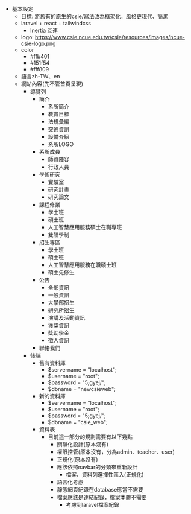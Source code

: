 - 基本設定
    - 目標: 將舊有的原生的csie/寫法改為框架化，風格更現代、簡潔
    - laravel + react + tailwindcss
        - Inertia 互連
    - logo: https://www.csie.ncue.edu.tw/csie/resources/images/ncue-csie-logo.png
    - color
        - #ffb401
        - #151f54
        - #fff809
    - 語言zh-TW、en
    - 網站內容(先不管首頁呈現)
        - 導覽列
            - 簡介 
                - 系所簡介
                - 教育目標
                - 法規彙編
                - 交通資訊
                - 設備介紹
                - 系所LOGO
            - 系所成員
                - 師資陣容
                - 行政人員
            - 學術研究
                - 實驗室
                - 研究計畫
                - 研究論文
            - 課程修業
                - 學士班
                - 碩士班
                - 人工智慧應用服務碩士在職專班
                - 雙聯學制
            - 招生專區
                - 學士班
                - 碩士班
                - 人工智慧應用服務在職碩士班
                - 碩士先修生
            - 公告
                - 全部資訊
                - 一般資訊
                - 大學部招生
                - 研究所招生
                - 演講及活動資訊
                - 獲獎資訊
                - 獎助學金
                - 徵人資訊
            - 聯絡我們
        - 後端
            - 舊有資料庫
                - $servername = "localhost";
                - $username = "root";
                - $password = "5;gyej/";
                - $dbname = "newcsieweb";
            - 新的資料庫
                - $servername = "localhost";
                - $username = "root";
                - $password = "5;gyej/";
                - $dbname = "csie_web";
            - 資料表
                - 目前這一部分的規劃需要有以下幾點
                    - 關聯化設計(原本沒有)
                    - 權限控管(原本沒有，分為admin、teacher、user)
                    - 正規化(原本沒有)
                    - 應該依照navbar的分類來重新設計
                        - 檔案、資料列選擇性匯入(正規化)
                    - 語言化考慮
                    - 靜態網頁紀錄在database應當不需要
                    - 檔案應該是連結紀錄，檔案本體不需要
                        - 考慮到laravel檔案紀錄
